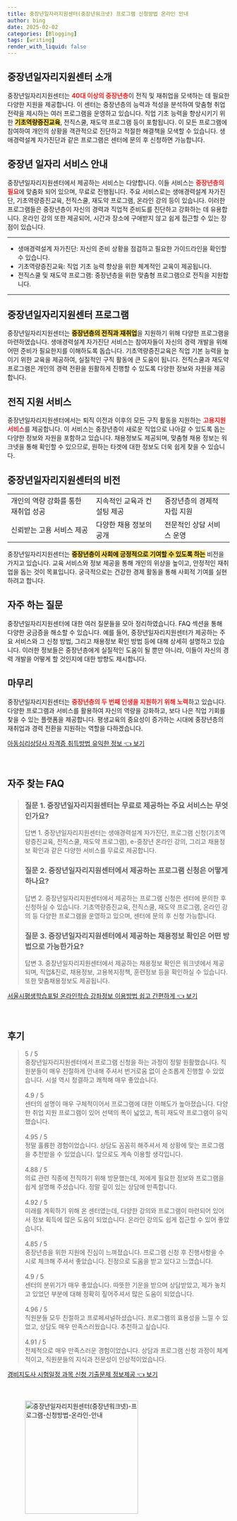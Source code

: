```yaml
---
title: 중장년일자리지원센터(중장년워크넷) 프로그램 신청방법 온라인 안내
author: bing
date: 2025-02-02
categories: [Blogging]
tags: [writing]
render_with_liquid: false
---
```



<h2 id='중장년일자리지원센터소개'>중장년일자리지원센터 소개</h2>

<p>중장년일자리지원센터는 <b><span style="color: #ee2323;">40대 이상의 중장년층</span></b>이 전직 및 재취업을 모색하는 데 필요한 다양한 지원을 제공합니다. 이 센터는 중장년층의 능력과 적성을 분석하여 맞춤형 취업 전략을 제시하는 여러 프로그램을 운영하고 있습니다. 직업 기초 능력을 향상시키기 위한 <b><span style="background-color: #ffe066;">기초역량증진교육</span></b>, 전직스쿨, 재도약 프로그램 등이 포함됩니다. 이 모든 프로그램에 참여하여 개인의 상황을 객관적으로 진단하고 적절한 해결책을 모색할 수 있습니다. 생애경력설계 자가진단과 같은 프로그램은 센터에 문의 후 신청하면 가능합니다.</p>

<h2 id='중장년일자리서비스안내'>중장년 일자리 서비스 안내</h2>

<p>중장년일자리지원센터에서 제공하는 서비스는 다양합니다. 이들 서비스는 <b><span style="color: #ee2323;">중장년층의 필요</span></b>에 맞춤화 되어 있으며, 무료로 진행됩니다. 주요 서비스로는 생애경력설계 자가진단, 기초역량증진교육, 전직스쿨, 재도약 프로그램, 온라인 강의 등이 있습니다. 이러한 프로그램들은 중장년층이 자신의 경력과 직업적 준비도를 진단하고 강화하는 데 유용합니다. 온라인 강의 또한 제공되어, 시간과 장소에 구애받지 않고 쉽게 접근할 수 있는 장점이 있습니다. </p>

<hr />

<ul>
    <li>생애경력설계 자가진단: 자신의 준비 상황을 점검하고 필요한 가이드라인을 확인할 수 있습니다.</li>
    <li>기초역량증진교육: 직업 기초 능력 향상을 위한 체계적인 교육이 제공됩니다.</li>
    <li>전직스쿨 및 재도약 프로그램: 중장년층을 위한 맞춤형 프로그램으로 전직을 지원합니다.</li>
</ul>

<hr />

<h2 id='중장년일자리지원센터프로그램'>중장년일자리지원센터 프로그램</h2>

<p>중장년일자리지원센터는 <b><span style="background-color: #ffe066;">중장년층의 전직과 재취업</span></b>을 지원하기 위해 다양한 프로그램을 마련하였습니다. 생애경력설계 자가진단 서비스는 참여자들이 자신의 경력 개발을 위해 어떤 준비가 필요한지를 이해하도록 돕습니다. 기초역량증진교육은 직업 기본 능력을 높이기 위한 교육을 제공하여, 실질적인 구직 활동에 큰 도움이 됩니다. 전직스쿨과 재도약 프로그램은 개인의 경력 전환을 원활하게 진행할 수 있도록 다양한 정보와 자원을 제공합니다.</p>

<h2 id='전직지원서비스'>전직 지원 서비스</h2>

<p>중장년일자리지원센터에서는 퇴직 이전과 이후의 모든 구직 활동을 지원하는 <b><span style="color: #ee2323;">고용지원서비스</span></b>를 제공합니다. 이 서비스는 중장년층이 새로운 직업으로 나아갈 수 있도록 돕는 다양한 정보와 자원을 포함하고 있습니다. 채용정보도 제공되며, 맞춤형 채용 정보는 워크넷을 통해 확인할 수 있으므로, 원하는 타겟에 대한 정보도 더욱 쉽게 찾을 수 있습니다.</p>

<h2 id='중장년일자리지원센터의비전'>중장년일자리지원센터의 비전</h2>

<table>
    <tr>
        <td>개인의 역량 강화를 통한 재취업 성공</td>
        <td>지속적인 교육과 컨설팅 제공</td>
        <td>중장년층의 경제적 자립 지원</td>
    </tr>
    <tr>
        <td>신뢰받는 고용 서비스 제공</td>
        <td>다양한 채용 정보의 공개</td>
        <td>전문적인 상담 서비스 운영</td>
    </tr>
</table>

<p>중장년일자리지원센터는 <b><span style="background-color: #ffe066;">중장년층이 사회에 긍정적으로 기여할 수 있도록 하는</span></b> 비전을 가지고 있습니다. 교육 서비스와 정보 제공을 통해 개인의 위상을 높이고, 안정적인 재취업을 돕는 것이 목표입니다. 궁극적으로는 건강한 경제 활동을 통해 사회적 기여를 실현하려고 합니다.</p>

<h2 id='자주하는질문'>자주 하는 질문</h2>

<p>중장년일자리지원센터에 대한 여러 질문들을 모아 정리하였습니다. FAQ 섹션을 통해 다양한 궁금증을 해소할 수 있습니다. 예를 들어, 중장년일자리지원센터가 제공하는 주요 서비스와 그 신청 방법, 그리고 채용정보 확인 방법 등에 대해 상세히 설명하고 있습니다. 이러한 정보들은 중장년층에게 실질적인 도움이 될 뿐만 아니라, 이들이 자신의 경력 개발을 어떻게 할 것인지에 대한 방향도 제시합니다.</p>

<h2 id='마무리'>마무리</h2>

<p>중장년일자리지원센터는 <b><span style="color: #ee2323;">중장년층의 두 번째 인생을 지원하기 위해 노력</span></b>하고 있습니다. 다양한 프로그램과 서비스를 활용하여 자신의 역량을 강화하고, 보다 나은 직업 기회를 찾을 수 있는 플랫폼을 제공합니다. 평생교육의 중요성이 증가하는 시대에 중장년층의 재취업과 경력 전환을 지원하는 역할을 다하겠습니다.</p>


<p><a class="click-button" title="아동심리상담사 자격증 취득방법 유익한 정보" href="https://greenforu.github.io/posts/%EC%95%84%EB%8F%99%EC%8B%AC%EB%A6%AC%EC%83%81%EB%8B%B4%EC%82%AC-%EC%9E%90%EA%B2%A9%EC%A6%9D-%EC%B7%A8%EB%93%9D%EB%B0%A9%EB%B2%95-%EC%9C%A0%EC%9D%B5%ED%95%9C-%EC%A0%95%EB%B3%B4/" rel="dofollow">아동심리상담사 자격증 취득방법 유익한 정보 👈 보기</a></p><br>
<h2 id='자주_찾는_FAQ'>자주 찾는 FAQ</h2>
<div itemscope="" itemtype="https://schema.org/FAQPage"> 
<blockquote> 
<div itemscope="" itemprop="mainEntity" itemtype="https://schema.org/Question"> 
<h3 itemprop="name">질문 1. 중장년일자리지원센터는 무료로 제공하는 주요 서비스는 무엇인가요?</h3> 
<div itemscope="" itemprop="acceptedAnswer" itemtype="https://schema.org/Answer"> 
<span itemprop="text"> 
<p>답변 1. 중장년일자리지원센터는 생애경력설계 자가진단, 프로그램 신청(기초역량증진교육, 전직스쿨, 재도약 프로그램), e-중장년 온라인 강의, 그리고 채용정보 확인과 같은 다양한 서비스를 무료로 제공합니다.</p> 
</span> 
</div> 
</div> 
<div itemscope="" itemprop="mainEntity" itemtype="https://schema.org/Question"> 
<h3 itemprop="name">질문 2. 중장년일자리지원센터에서 제공하는 프로그램 신청은 어떻게 하나요?</h3> 
<div itemscope="" itemprop="acceptedAnswer" itemtype="https://schema.org/Answer"> 
<span itemprop="text"> 
<p>답변 2. 중장년일자리지원센터에서 제공하는 프로그램 신청은 센터에 문의한 후 신청하실 수 있습니다. 기초역량증진교육, 전직스쿨, 재도약 프로그램, 온라인 강의 등 다양한 프로그램을 운영하고 있으며, 센터에 문의 후 신청 가능합니다.</p> 
</span> 
</div> 
</div> 
<div itemscope="" itemprop="mainEntity" itemtype="https://schema.org/Question"> 
<h3 itemprop="name">질문 3. 중장년일자리지원센터에서 제공하는 채용정보 확인은 어떤 방법으로 가능한가요?</h3> 
<div itemscope="" itemprop="acceptedAnswer" itemtype="https://schema.org/Answer"> 
<span itemprop="text"> 
<p>답변 3. 중장년일자리지원센터에서 제공하는 채용정보 확인은 워크넷에서 제공되며, 직업&진로, 채용정보, 고용복지정책, 훈련정보 등을 확인하실 수 있습니다. 또한 맞춤채용정보도 제공됩니다.</p> 
</span> 
</div> 
</div> 
</blockquote> 
</div>
<p><a class="click-button" title="서울시평생학습포털 온라인학습 강좌정보 이용방법 쉽고 간편하게" href="https://greenforu.github.io/posts/%EC%84%9C%EC%9A%B8%EC%8B%9C%ED%8F%89%EC%83%9D%ED%95%99%EC%8A%B5%ED%8F%AC%ED%84%B8-%EC%98%A8%EB%9D%BC%EC%9D%B8%ED%95%99%EC%8A%B5-%EA%B0%95%EC%A2%8C%EC%A0%95%EB%B3%B4-%EC%9D%B4%EC%9A%A9%EB%B0%A9%EB%B2%95-%EC%89%BD%EA%B3%A0-%EA%B0%84%ED%8E%B8%ED%95%98%EA%B2%8C/" rel="dofollow">서울시평생학습포털 온라인학습 강좌정보 이용방법 쉽고 간편하게 👈 보기</a></p><br>
<h2 id='후기'>후기</h2>
<div itemscope itemtype="https://schema.org/Product">
  <blockquote>
  <div itemprop="review" itemscope itemtype="https://schema.org/Review">
      <div itemprop="reviewRating" itemscope itemtype="https://schema.org/Rating"> <span itemprop="ratingValue">5</span> / <span itemprop="bestRating">5</span> </div>
      <span itemprop="reviewBody">중장년일자리지원센터에서 프로그램 신청을 하는 과정이 정말 원활했습니다. 직원분들이 매우 친절하게 안내해 주셔서 번거로움 없이 순조롭게 진행할 수 있었습니다. 시설 역시 청결하고 쾌적해 매우 좋았습니다.</span>
  </div>
  <br>
  <div itemprop="review" itemscope itemtype="https://schema.org/Review">
      <div itemprop="reviewRating" itemscope itemtype="https://schema.org/Rating"> <span itemprop="ratingValue">4.9</span> / <span itemprop="bestRating">5</span> </div>
      <span itemprop="reviewBody">센터의 설명이 매우 구체적이어서 프로그램에 대한 이해도가 높아졌습니다. 다양한 취업 지원 프로그램이 있어 선택의 폭이 넓었고, 특히 재도약 프로그램이 유익했습니다.</span>
  </div>
  <br>
  <div itemprop="review" itemscope itemtype="https://schema.org/Review">
      <div itemprop="reviewRating" itemscope itemtype="https://schema.org/Rating"> <span itemprop="ratingValue">4.95</span> / <span itemprop="bestRating">5</span> </div>
      <span itemprop="reviewBody">정말 훌륭한 경험이었습니다. 상담도 꼼꼼히 해주셔서 제 상황에 맞는 프로그램을 추천받을 수 있었습니다. 앞으로도 계속 이용할 생각입니다.</span>
  </div>
  <br>
  <div itemprop="review" itemscope itemtype="https://schema.org/Review">
      <div itemprop="reviewRating" itemscope itemtype="https://schema.org/Rating"> <span itemprop="ratingValue">4.88</span> / <span itemprop="bestRating">5</span> </div>
      <span itemprop="reviewBody">의료 관련 직종에 전직하기 위해 방문했는데, 저에게 필요한 정보와 프로그램을 쉽게 설명해 주셨습니다. 정말 깊이 있는 상담에 만족합니다.</span>
  </div>
  <br>
  <div itemprop="review" itemscope itemtype="https://schema.org/Review">
      <div itemprop="reviewRating" itemscope itemtype="https://schema.org/Rating"> <span itemprop="ratingValue">4.92</span> / <span itemprop="bestRating">5</span> </div>
      <span itemprop="reviewBody">미래를 계획하기 위해 온 센터였는데, 다양한 강의와 프로그램이 마련되어 있어서 정보 획득에 많은 도움이 되었습니다. 온라인 강의도 쉽게 접근할 수 있어 좋았습니다.</span>
  </div>
  <br>
  <div itemprop="review" itemscope itemtype="https://schema.org/Review">
      <div itemprop="reviewRating" itemscope itemtype="https://schema.org/Rating"> <span itemprop="ratingValue">4.85</span> / <span itemprop="bestRating">5</span> </div>
      <span itemprop="reviewBody">중장년층을 위한 지원에 진심이 느껴졌습니다. 프로그램 신청 후 진행사항을 수시로 체크해 주셔서 좋았습니다. 진정으로 도움을 받고 있다고 느꼈습니다.</span>
  </div>
  <br>
  <div itemprop="review" itemscope itemtype="https://schema.org/Review">
      <div itemprop="reviewRating" itemscope itemtype="https://schema.org/Rating"> <span itemprop="ratingValue">4.9</span> / <span itemprop="bestRating">5</span> </div>
      <span itemprop="reviewBody">센터의 분위기가 매우 좋았습니다. 따뜻한 기운을 받으며 상담받았고, 제가 놓치고 있었던 부분에 대해 정확히 짚어주셔서 많은 도움이 되었습니다.</span>
  </div>
  <br>
  <div itemprop="review" itemscope itemtype="https://schema.org/Review">
      <div itemprop="reviewRating" itemscope itemtype="https://schema.org/Rating"> <span itemprop="ratingValue">4.96</span> / <span itemprop="bestRating">5</span> </div>
      <span itemprop="reviewBody">직원분들 모두 친절하고 프로페셔널하셨습니다. 프로그램의 효용성을 느낄 수 있었고, 상담도 매우 만족스러웠습니다. 추천하고 싶습니다.</span>
  </div>
  <br>
  <div itemprop="review" itemscope itemtype="https://schema.org/Review">
      <div itemprop="reviewRating" itemscope itemtype="https://schema.org/Rating"> <span itemprop="ratingValue">4.91</span> / <span itemprop="bestRating">5</span> </div>
      <span itemprop="reviewBody">전체적으로 매우 만족스러운 경험이었습니다. 상담과 프로그램 신청 과정이 체계적이고, 직원분들의 지식과 전문성이 인상적이었습니다.</span>
  </div>
  </blockquote>
</div>
<p><a class="click-button" title="경비지도사 시험일정 과목 신청 기출문제 정보제공" href="https://greenforu.github.io/posts/%EA%B2%BD%EB%B9%84%EC%A7%80%EB%8F%84%EC%82%AC-%EC%8B%9C%ED%97%98%EC%9D%BC%EC%A0%95-%EA%B3%BC%EB%AA%A9-%EC%8B%A0%EC%B2%AD-%EA%B8%B0%EC%B6%9C%EB%AC%B8%EC%A0%9C-%EC%A0%95%EB%B3%B4%EC%A0%9C%EA%B3%B5/" rel="dofollow">경비지도사 시험일정 과목 신청 기출문제 정보제공 👈 보기</a></p><br>
<figure class="image"><img src="https://greenforu.github.io/assets/img/thumbnail/중장년일자리지원센터(중장년워크넷)-프로그램-신청방법-온라인-안내.webp" alt="중장년일자리지원센터(중장년워크넷)-프로그램-신청방법-온라인-안내" width="256" height="256"></figure>